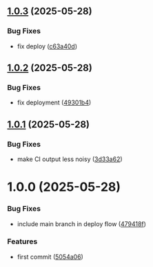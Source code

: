 ## [1.0.3](https://github.com/advertikon/mongodb-dump/compare/v1.0.2...v1.0.3) (2025-05-28)


### Bug Fixes

* fix deploy ([c63a40d](https://github.com/advertikon/mongodb-dump/commit/c63a40d03e0c3f41c380bb3768a211997494ec68))

## [1.0.2](https://github.com/advertikon/mongodb-dump/compare/v1.0.1...v1.0.2) (2025-05-28)


### Bug Fixes

* fix deployment ([49301b4](https://github.com/advertikon/mongodb-dump/commit/49301b4b20db4c7cfb214fb5808a0abf2b384a5c))

## [1.0.1](https://github.com/advertikon/mongodb-dump/compare/v1.0.0...v1.0.1) (2025-05-28)


### Bug Fixes

* make CI output less noisy ([3d33a62](https://github.com/advertikon/mongodb-dump/commit/3d33a6235abaf49a5ce497169eee595073af91b8))

# 1.0.0 (2025-05-28)


### Bug Fixes

* include main branch in deploy flow ([479418f](https://github.com/advertikon/mongodb-dump/commit/479418f17f7a60f6905e6c6bdf7748d27bf6b8da))


### Features

* first commit ([5054a06](https://github.com/advertikon/mongodb-dump/commit/5054a06563d5a78c1b119817371d704de4b8c4c0))
